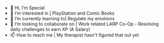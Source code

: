 - 👋 Hi, I’m Special
- 👀 I’m interested in | PlayStation and Comic Books
- 🌱 I’m currently learning to| Regulate my emotions
- 💞️ I’m looking to collaborate on | Work related LARP Co-Op  - Resolving daily challenges to earn XP (A Salary)
- 📫 How to reach me | My therapist hasn't figured that out yet

<!---
A-Holmes00/A-Holmes00 is a ✨ special ✨ repository because its `README.md` (this file) appears on your GitHub profile.
You can click the Preview link to take a look at your changes.
--->
